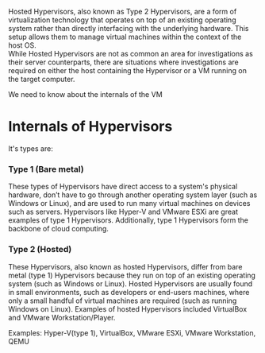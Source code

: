 Hosted Hypervisors, also known as Type 2 Hypervisors, are a form of virtualization technology that operates on top of an existing operating system rather than directly interfacing with the underlying hardware. This setup allows them to manage virtual machines within the context of the host OS.  
While Hosted Hypervisors are not as common an area for investigations as their server counterparts, there are situations where investigations are required on either the host containing the Hypervisor or a VM running on the target computer.

We need to know about the internals of the VM
# Internals of Hypervisors
It's types are:
### Type 1 (Bare metal)
These types of Hypervisors have direct access to a system's physical hardware, don’t have to go through another operating system layer (such as Windows or Linux), and are used to run many virtual machines on devices such as servers.
Hypervisors like Hyper-V and VMware ESXi are great examples of type 1 Hypervisors. Additionally, type 1 Hypervisors form the backbone of cloud computing.
### Type 2 (Hosted)
These Hypervisors, also known as hosted Hypervisors, differ from bare metal (type 1) Hypervisors because they run on top of an existing operating system (such as Windows or Linux). Hosted Hypervisors are usually found in small environments, such as developers or end-users machines, where only a small handful of virtual machines are required (such as running Windows on Linux).
Examples of hosted Hypervisors included VirtualBox and VMware Workstation/Player.

Examples:
Hyper-V(type 1), VirtualBox, VMware ESXi, VMware Workstation, QEMU
